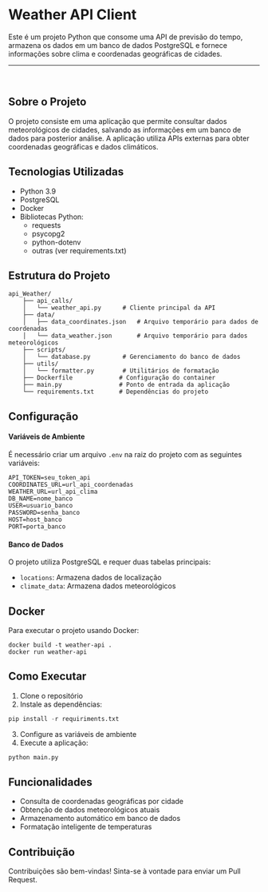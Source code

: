 # Weather API Client
Este é um projeto Python que consome uma API de previsão do tempo, armazena os dados em um banco de dados PostgreSQL e fornece informações sobre clima e coordenadas geográficas de cidades.

---

<br>

## Sobre o Projeto
O projeto consiste em uma aplicação que permite consultar dados meteorológicos de cidades, salvando as informações em um banco de dados para posterior análise. A aplicação utiliza APIs externas para obter coordenadas geográficas e dados climáticos.

## Tecnologias Utilizadas
 - Python 3.9
 - PostgreSQL
 - Docker
 - Bibliotecas Python:
    - requests
    - psycopg2
    - python-dotenv
    - outras (ver requirements.txt)    

## Estrutura do Projeto
```
api_Weather/
    ├── api_calls/
    │   └── weather_api.py      # Cliente principal da API
    ├── data/
    │   ├── data_coordinates.json   # Arquivo temporário para dados de coordenadas
    │   └── data_weather.json       # Arquivo temporário para dados meteorológicos
    ├── scripts/
    │   └── database.py         # Gerenciamento do banco de dados
    ├── utils/
    │   └── formatter.py        # Utilitários de formatação
    ├── Dockerfile             # Configuração do container
    ├── main.py                # Ponto de entrada da aplicação
    └── requirements.txt       # Dependências do projeto
```

## Configuração

#### Variáveis de Ambiente
É necessário criar um arquivo `.env` na raiz do projeto com as seguintes variáveis:
```
API_TOKEN=seu_token_api
COORDINATES_URL=url_api_coordenadas
WEATHER_URL=url_api_clima
DB_NAME=nome_banco
USER=usuario_banco
PASSWORD=senha_banco
HOST=host_banco
PORT=porta_banco
```
#### Banco de Dados
O projeto utiliza PostgreSQL e requer duas tabelas principais:
 - `locations`: Armazena dados de localização
 - `climate_data`: Armazena dados meteorológicos

## Docker
Para executar o projeto usando Docker:
```
docker build -t weather-api .
docker run weather-api
```

## Como Executar
1. Clone o repositório
2. Instale as dependências:
```python
pip install -r requiriments.txt
```
3. Configure as variáveis de ambiente
4. Execute a aplicação:
```python
python main.py
```

## Funcionalidades
 - Consulta de coordenadas geográficas por cidade
 - Obtenção de dados meteorológicos atuais
 - Armazenamento automático em banco de dados
 - Formatação inteligente de temperaturas

## Contribuição
Contribuições são bem-vindas! Sinta-se à vontade para enviar um Pull Request.
